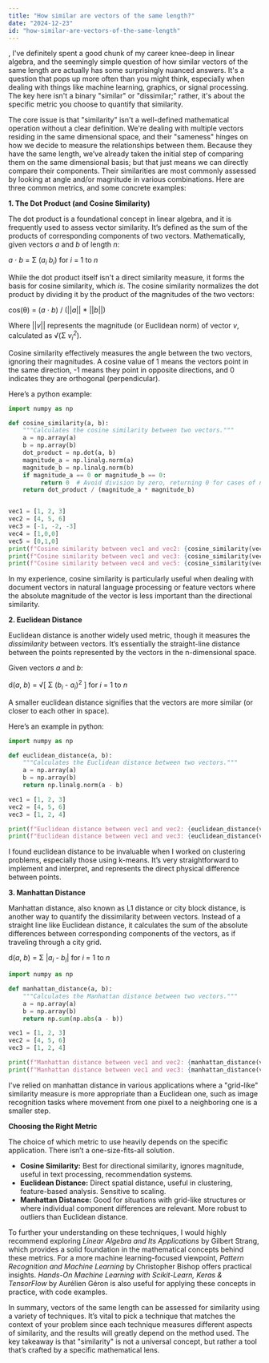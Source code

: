 ```yaml
---
title: "How similar are vectors of the same length?"
date: "2024-12-23"
id: "how-similar-are-vectors-of-the-same-length"
---
```


,  I've definitely spent a good chunk of my career knee-deep in linear algebra, and the seemingly simple question of how similar vectors of the same length are actually has some surprisingly nuanced answers. It's a question that pops up more often than you might think, especially when dealing with things like machine learning, graphics, or signal processing. The key here isn't a binary "similar" or "dissimilar;" rather, it's about the specific metric you choose to quantify that similarity.

The core issue is that "similarity" isn't a well-defined mathematical operation without a clear definition. We're dealing with multiple vectors residing in the same dimensional space, and their "sameness" hinges on how we decide to measure the relationships between them. Because they have the same length, we’ve already taken the initial step of comparing them on the same dimensional basis; but that just means we can directly compare their components. Their similarities are most commonly assessed by looking at angle and/or magnitude in various combinations. Here are three common metrics, and some concrete examples:

**1. The Dot Product (and Cosine Similarity)**

The dot product is a foundational concept in linear algebra, and it is frequently used to assess vector similarity. It’s defined as the sum of the products of corresponding components of two vectors. Mathematically, given vectors *a* and *b* of length *n*:

*a* ⋅ *b* = Σ (*a<sub>i</sub>* *b<sub>i</sub>*) for *i* = 1 to *n*

While the dot product itself isn't a direct similarity measure, it forms the basis for cosine similarity, which *is*. The cosine similarity normalizes the dot product by dividing it by the product of the magnitudes of the two vectors:

cos(θ) = (*a* ⋅ *b*) / (||*a*|| * ||*b*||)

Where ||*v*|| represents the magnitude (or Euclidean norm) of vector *v*, calculated as √(Σ *v<sub>i</sub><sup>2</sup>*).

Cosine similarity effectively measures the angle between the two vectors, ignoring their magnitudes. A cosine value of 1 means the vectors point in the same direction, -1 means they point in opposite directions, and 0 indicates they are orthogonal (perpendicular).

Here’s a python example:

```python
import numpy as np

def cosine_similarity(a, b):
    """Calculates the cosine similarity between two vectors."""
    a = np.array(a)
    b = np.array(b)
    dot_product = np.dot(a, b)
    magnitude_a = np.linalg.norm(a)
    magnitude_b = np.linalg.norm(b)
    if magnitude_a == 0 or magnitude_b == 0:
         return 0  # Avoid division by zero, returning 0 for cases of null vector
    return dot_product / (magnitude_a * magnitude_b)


vec1 = [1, 2, 3]
vec2 = [4, 5, 6]
vec3 = [-1, -2, -3]
vec4 = [1,0,0]
vec5 = [0,1,0]
print(f"Cosine similarity between vec1 and vec2: {cosine_similarity(vec1, vec2)}")  # near 1
print(f"Cosine similarity between vec1 and vec3: {cosine_similarity(vec1, vec3)}")  # -1
print(f"Cosine similarity between vec4 and vec5: {cosine_similarity(vec4, vec5)}")  #0
```

In my experience, cosine similarity is particularly useful when dealing with document vectors in natural language processing or feature vectors where the absolute magnitude of the vector is less important than the directional similarity.

**2. Euclidean Distance**

Euclidean distance is another widely used metric, though it measures the *dissimilarity* between vectors. It’s essentially the straight-line distance between the points represented by the vectors in the n-dimensional space.

Given vectors *a* and *b*:

d(*a*, *b*) = √[ Σ (*b<sub>i</sub>* - *a<sub>i</sub>*)<sup>2</sup> ] for *i* = 1 to *n*

A smaller euclidean distance signifies that the vectors are more similar (or closer to each other in space).

Here’s an example in python:

```python
import numpy as np

def euclidean_distance(a, b):
    """Calculates the Euclidean distance between two vectors."""
    a = np.array(a)
    b = np.array(b)
    return np.linalg.norm(a - b)

vec1 = [1, 2, 3]
vec2 = [4, 5, 6]
vec3 = [1, 2, 4]

print(f"Euclidean distance between vec1 and vec2: {euclidean_distance(vec1, vec2)}")  # Relatively larger value
print(f"Euclidean distance between vec1 and vec3: {euclidean_distance(vec1, vec3)}")  # Smaller value
```

I found euclidean distance to be invaluable when I worked on clustering problems, especially those using k-means. It’s very straightforward to implement and interpret, and represents the direct physical difference between points.

**3. Manhattan Distance**

Manhattan distance, also known as L1 distance or city block distance, is another way to quantify the dissimilarity between vectors. Instead of a straight line like Euclidean distance, it calculates the sum of the absolute differences between corresponding components of the vectors, as if traveling through a city grid.

d(*a*, *b*) = Σ |*a<sub>i</sub>* - *b<sub>i</sub>*| for *i* = 1 to *n*

```python
import numpy as np

def manhattan_distance(a, b):
    """Calculates the Manhattan distance between two vectors."""
    a = np.array(a)
    b = np.array(b)
    return np.sum(np.abs(a - b))

vec1 = [1, 2, 3]
vec2 = [4, 5, 6]
vec3 = [1, 2, 4]

print(f"Manhattan distance between vec1 and vec2: {manhattan_distance(vec1, vec2)}") # larger value
print(f"Manhattan distance between vec1 and vec3: {manhattan_distance(vec1, vec3)}") # smaller value
```

I've relied on manhattan distance in various applications where a "grid-like" similarity measure is more appropriate than a Euclidean one, such as image recognition tasks where movement from one pixel to a neighboring one is a smaller step.

**Choosing the Right Metric**

The choice of which metric to use heavily depends on the specific application. There isn’t a one-size-fits-all solution.

*   **Cosine Similarity:** Best for directional similarity, ignores magnitude, useful in text processing, recommendation systems.
*   **Euclidean Distance:** Direct spatial distance, useful in clustering, feature-based analysis. Sensitive to scaling.
*   **Manhattan Distance:** Good for situations with grid-like structures or where individual component differences are relevant. More robust to outliers than Euclidean distance.

To further your understanding on these techniques, I would highly recommend exploring *Linear Algebra and Its Applications* by Gilbert Strang, which provides a solid foundation in the mathematical concepts behind these metrics. For a more machine learning-focused viewpoint, *Pattern Recognition and Machine Learning* by Christopher Bishop offers practical insights. *Hands-On Machine Learning with Scikit-Learn, Keras & TensorFlow* by Aurélien Géron is also useful for applying these concepts in practice, with code examples.

In summary, vectors of the same length can be assessed for similarity using a variety of techniques. It’s vital to pick a technique that matches the context of your problem since each technique measures different aspects of similarity, and the results will greatly depend on the method used. The key takeaway is that "similarity" is not a universal concept, but rather a tool that’s crafted by a specific mathematical lens.
